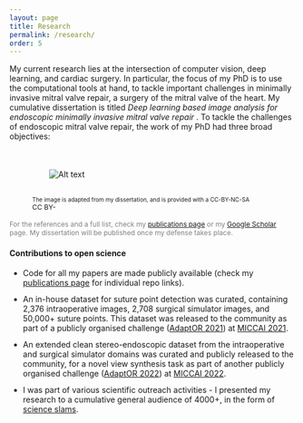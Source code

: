 ```yaml
---
layout: page
title: Research
permalink: /research/
order: 5
---
```


<p style="font-size: 14px;">
My current research lies at the intersection of computer vision, deep learning, and cardiac surgery. In particular, the focus of my PhD is to use the computational tools at hand, to tackle important challenges in minimally invasive mitral valve repair, a surgery of the mitral valve of the heart. My cumulative dissertation is titled <i> Deep learning based image analysis for endoscopic minimally invasive mitral valve repair </i>. To tackle the challenges of endoscopic mitral valve repair, the work of my PhD had three broad objectives:
</p>
<div style="margin-bottom: 20px;"></div>

<figure>
    <img src="/assets/phd_work_2.png" alt="Alt text" style="margin: 30px;">
    <figcaption style="font-size: 12px;"> 
        <small> The image is adapted from my dissertation, and is provided with a CC-BY-NC-SA </small>
        <img src="https://licensebuttons.net/l/by-nc-sa/4.0/88x31.png" alt="CC BY-NC-SA" width="44" height="16">
    </figcaption>
</figure>
<div style="margin-bottom: 12px;"></div>

<p style="font-size: 12px; color: #808080;">
    For the references and a full list, check my <a target="_blank" href="/pubs/">publications page</a> or my <a href="https://scholar.google.com/citations?hl=en&user=bdLgSAgAAAAJ" target="_blank">Google Scholar</a> page. My dissertation will be published once my defense takes place.
</p>

#### Contributions to open science

<ul style="font-size: 14px;">
<li> Code for all my papers are made publicly available (check my <a target="_blank" href="/pubs/">publications page</a> for individual repo links).</li>
<div style="margin-bottom: 12px;"></div>

<li> An in-house dataset for suture point detection was curated, containing 2,376 intraoperative images, 2,708 surgical simulator images, and 50,000+ suture points. This dataset was released to the community as part of a publicly organised challenge (<a target="_blank" href="https://adaptor2021.github.io">AdaptOR 2021</a>) at <a target="_blank" href="https://miccai2021.org/en/">MICCAI 2021</a>. </li> 
<div style="margin-bottom: 12px;"></div>

<li> An extended clean stereo-endoscopic dataset from the intraoperative and surgical simulator domains was curated and publicly released to the community, for a novel view synthesis task as part of another publicly organised challenge (<a target="_blank" href="https://adaptor2022.github.io">AdaptOR 2022</a>) at <a target="_blank" href="https://conferences.miccai.org/2022/en/">MICCAI 2022</a>.</li>
<div style="margin-bottom: 12px;"></div>

<li> I was part of various scientific outreach activities - I presented my research to a cumulative general audience of 4000+, in the form of <a target="_blank" href="/talks/">science slams</a>. </li>
</ul>
<div style="margin-bottom: 20px;"></div>


